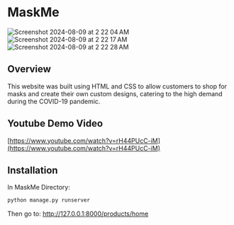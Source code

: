 # MaskMe

![Screenshot 2024-08-09 at 2 22 04 AM](https://github.com/user-attachments/assets/d3cf381d-f451-4521-a6a8-d042a8d5f05e)
![Screenshot 2024-08-09 at 2 22 17 AM](https://github.com/user-attachments/assets/87ed5ba0-7467-49e7-8ccc-3dd4686fcd1c)
![Screenshot 2024-08-09 at 2 22 28 AM](https://github.com/user-attachments/assets/7b9d0594-8145-4e0f-8506-7464e9d1348a)

## Overview

This website was built using HTML and CSS to allow customers to shop for masks and create their own custom designs, catering to the high demand during the COVID-19 pandemic.

## Youtube Demo Video
[https://www.youtube.com/watch?v=rH44PUcC-iM](https://www.youtube.com/watch?v=rH44PUcC-iM)

## Installation
In MaskMe Directory:

```sh
python manage.py runserver
```

Then go to:
http://127.0.0.1:8000/products/home

